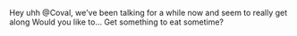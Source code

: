 Hey uhh @Coval, we've been talking for a while now and seem to really get along
Would you like to... Get something to eat sometime?
